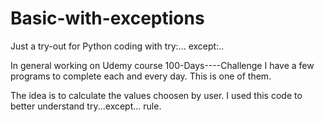 # Basic-with-exceptions
Just a try-out for Python coding with try:... except:.. 

In general working on Udemy course 100-Days----Challenge I have a few programs to complete each and every day.
This is one of them.

The idea is to calculate the values choosen by user. I used this code to better understand try...except... rule. 
